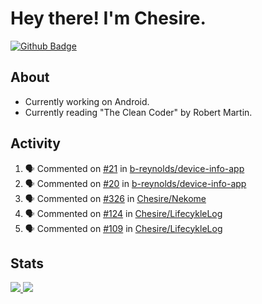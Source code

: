 # Hey there! I'm Chesire.

[![Github Badge](https://img.shields.io/badge/-Github-000?style=flat-square&logo=Github&logoColor=white&link=https://github.com/chesire)](https://github.com/chesire)

## About
<!-- Uses https://github.com/Chesire/natemoo-re -->
* Currently working on Android.
* Currently reading "The Clean Coder" by Robert Martin.
<!--
* Currently listening to: 
<a href="https://natemoo-re-iirbxe7wf.vercel.app/now-playing?open">
    <img src="https://natemoo-re-iirbxe7wf.vercel.app/now-playing" width="256" height="64" alt="Now Playing">
</a>  
-->

## Activity
<!-- Uses https://github.com/jamesgeorge007/github-activity-readme -->
<!--START_SECTION:activity-->
1. 🗣 Commented on [#21](https://github.com/b-reynolds/device-info-app/issues/21) in [b-reynolds/device-info-app](https://github.com/b-reynolds/device-info-app)
2. 🗣 Commented on [#20](https://github.com/b-reynolds/device-info-app/issues/20) in [b-reynolds/device-info-app](https://github.com/b-reynolds/device-info-app)
3. 🗣 Commented on [#326](https://github.com/Chesire/Nekome/issues/326) in [Chesire/Nekome](https://github.com/Chesire/Nekome)
4. 🗣 Commented on [#124](https://github.com/Chesire/LifecykleLog/issues/124) in [Chesire/LifecykleLog](https://github.com/Chesire/LifecykleLog)
5. 🗣 Commented on [#109](https://github.com/Chesire/LifecykleLog/issues/109) in [Chesire/LifecykleLog](https://github.com/Chesire/LifecykleLog)
<!--END_SECTION:activity-->

## Stats
<a href="https://github-readme-stats.vercel.app/api/top-langs/?username=chesire&theme=tokyonight">
    <img src="https://github-readme-stats.vercel.app/api/top-langs/?username=chesire&layout=compact&theme=tokyonight" >
</a>
<a href="https://github-readme-stats.vercel.app/api?username=chesire&show_icons=true&theme=tokyonight">
    <img src="https://github-readme-stats.vercel.app/api?username=chesire&show_icons=true&theme=tokyonight" >
</a>  
